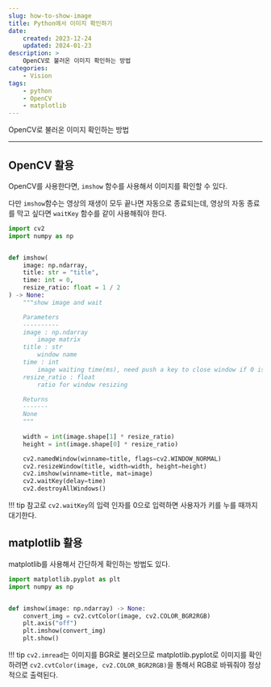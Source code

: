 ```yaml
---
slug: how-to-show-image
title: Python에서 이미지 확인하기
date:
    created: 2023-12-24
    updated: 2024-01-23
description: >
    OpenCV로 불러온 이미지 확인하는 방법
categories:
    - Vision
tags:
    - python
    - OpenCV
    - matplotlib
---
```


OpenCV로 불러온 이미지 확인하는 방법  

<!-- more -->

---

## OpenCV 활용

OpenCV를 사용한다면, `imshow` 함수를 사용해서 이미지를 확인할 수 있다. 

다만 `imshow`함수는 영상의 재생이 모두 끝나면 자동으로 종료되는데, 영상의 자동 종료를 막고 싶다면 `waitKey` 함수를 같이 사용해줘야 한다.  

```python
import cv2
import numpy as np


def imshow(
    image: np.ndarray,
    title: str = "title",
    time: int = 0,
    resize_ratio: float = 1 / 2
) -> None:
    """show image and wait

    Parameters
    ----------
    image : np.ndarray
        image matrix
    title : str
        window name
    time : int
        image waiting time(ms), need push a key to close window if 0 is given
    resize_ratio : float
        ratio for window resizing

    Returns
    -------
    None
    """
    
    width = int(image.shape[1] * resize_ratio)
    height = int(image.shape[0] * resize_ratio)

    cv2.namedWindow(winname=title, flags=cv2.WINDOW_NORMAL)
    cv2.resizeWindow(title, width=width, height=height)
    cv2.imshow(winname=title, mat=image)
    cv2.waitKey(delay=time)
    cv2.destroyAllWindows()
```

!!! tip
    참고로 `cv2.waitKey`의 입력 인자를 0으로 입력하면 사용자가 키를 누를 때까지 대기한다.  

## matplotlib 활용

matplotlib를 사용해서 간단하게 확인하는 방법도 있다.  

```python
import matplotlib.pyplot as plt
import numpy as np


def imshow(image: np.ndarray) -> None:
    convert_img = cv2.cvtColor(image, cv2.COLOR_BGR2RGB)
    plt.axis("off")
    plt.imshow(convert_img)
    plt.show()
```

!!! tip
    `cv2.imread`는 이미지를 BGR로 불러오므로 matplotlib.pyplot로 이미지를 확인하려면 `cv2.cvtColor(image, cv2.COLOR_BGR2RGB)`을 통해서 RGB로 바꿔줘야 정상적으로 출력된다.  
